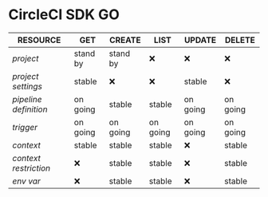 # CircleCI SDK GO


|RESOURCE | GET | CREATE | LIST | UPDATE | DELETE |
|---------|-----|--------|------|--------|--------|
|_project_|stand by|stand by|❌|❌|❌|
|_project settings_|stable|❌|❌|stable|❌|
|_pipeline definition_|on going|stable|stable|on going|on going|
|_trigger_|on going|on going|on going|on going|on going|
|_context_|stable|stable|stable|❌|stable|
|_context restriction_|❌|stable|stable|❌|stable|
|_env var_|❌|stable|stable|❌|stable|
